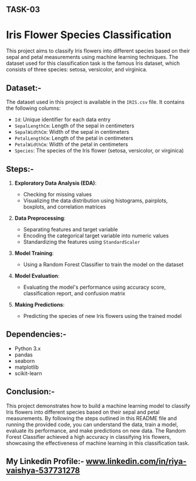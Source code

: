 ## TASK-03

# Iris Flower Species Classification

This project aims to classify Iris flowers into different species based on their sepal and petal measurements using machine learning techniques. The dataset used for this classification task is the famous Iris dataset, which consists of three species: setosa, versicolor, and virginica.

## Dataset:-

The dataset used in this project is available in the `IRIS.csv` file. It contains the following columns:

- `Id`: Unique identifier for each data entry
- `SepalLengthCm`: Length of the sepal in centimeters
- `SepalWidthCm`: Width of the sepal in centimeters
- `PetalLengthCm`: Length of the petal in centimeters
- `PetalWidthCm`: Width of the petal in centimeters
- `Species`: The species of the Iris flower (setosa, versicolor, or virginica)

## Steps:-

1. **Exploratory Data Analysis (EDA)**:
   - Checking for missing values
   - Visualizing the data distribution using histograms, pairplots, boxplots, and correlation matrices

2. **Data Preprocessing**:
   - Separating features and target variable
   - Encoding the categorical target variable into numeric values
   - Standardizing the features using `StandardScaler`

3. **Model Training**:
   - Using a Random Forest Classifier to train the model on the dataset

4. **Model Evaluation**:
   - Evaluating the model's performance using accuracy score, classification report, and confusion matrix

5. **Making Predictions**:
   - Predicting the species of new Iris flowers using the trained model

## Dependencies:-

- Python 3.x
- pandas
- seaborn
- matplotlib
- scikit-learn

## Conclusion:-

This project demonstrates how to build a machine learning model to classify Iris flowers into different species based on their sepal and petal measurements. By following the steps outlined in this README file and running the provided code, you can understand the data, train a model, evaluate its performance, and make predictions on new data. The Random Forest Classifier achieved a high accuracy in classifying Iris flowers, showcasing the effectiveness of machine learning in this classification task.

## My Linkedin Profile:- www.linkedin.com/in/riya-vaishya-537731278
